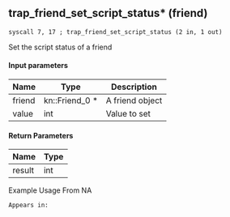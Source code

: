 ## trap_friend_set_script_status* (friend)

`syscall 7, 17 ; trap_friend_set_script_status (2 in, 1 out)`

Set the script status of a friend

#### Input parameters
| Name | Type | Description
|------|------|------------
| friend   | kn::Friend_0 *   | A friend object
| value   | int   | Value to set


#### Return Parameters
| Name | Type
|------|-----
| result   | int   
Example Usage From NA






	Appears in:



